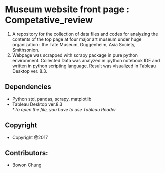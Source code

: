 # Museum website front page : Competative_review

1. A repository for the collection of data files and codes for analyzing the contents of the top page at four major art museum under huge organization : the Tate Museum, Guggenheim, Asia Society, Smithsonion.
2. Webpage was scrapped with scrapy package in pure python environment. Collected Data was analyzed in ipython notebook IDE and written in python scripting language. Result was visualized in Tableau Desktop ver. 8.3.

## Dependencies
- Python std, pandas, scrapy, matplotlib
- Tableau Desktop ver.8.3  
**To open the file, you have to use Tableau Reader*

## Copyright
- Copyright @2017

## Contributors:
- Bowon Chung
